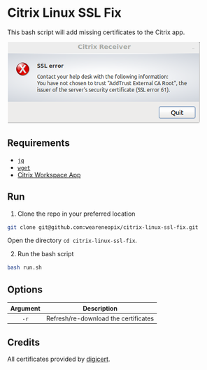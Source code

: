 # Citrix Linux SSL Fix

This bash script will add missing certificates to the Citrix app.

![Image showing the error window](.github/error.png)

## Requirements
* [`jq`](https://stedolan.github.io/jq/download/)
* [`wget`](https://www.gnu.org/software/wget/)
* [Citrix Workspace App](https://www.citrix.com/downloads/workspace-app/)

## Run

1. Clone the repo in your preferred location
   
```sh
git clone git@github.com:weareneopix/citrix-linux-ssl-fix.git
```

Open the directory `cd citrix-linux-ssl-fix`.

2. Run the bash script

```sh
bash run.sh
```

## Options

| Argument | Description                          |
| :------: | ------------------------------------ |
|   `-r`   | Refresh/re-download the certificates |

## Credits

All certificates provided by [digicert](https://www.digicert.com/kb/digicert-root-certificates.htm).